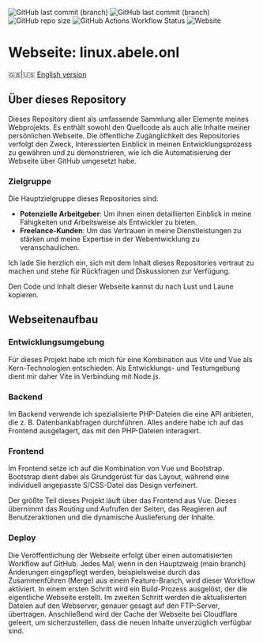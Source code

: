 ![GitHub last commit (branch)](https://img.shields.io/github/last-commit/michel-abele/linux-abele-onl/main?logo=github&label=last%20commit%3A%20main)
![GitHub last commit (branch)](https://img.shields.io/github/last-commit/michel-abele/linux-abele-onl/work?logo=github&label=last%20commit%3A%20work)
![GitHub repo size](https://img.shields.io/github/repo-size/michel-abele/linux-abele-onl)
![GitHub Actions Workflow Status](https://img.shields.io/github/actions/workflow/status/michel-abele/linux-abele-onl/ftp-deploy.yml)
![Website](https://img.shields.io/website?url=https%3A%2F%2Flinux.abele.onl)

# Webseite: linux.abele.onl

:gb:|:us: [English version](https://github.com/michel-abele/linux-abele-onl/blob/main/readme.en.md)

## Über dieses Repository

Dieses Repository dient als umfassende Sammlung aller Elemente meines Webprojekts. Es enthält sowohl den Quellcode als auch alle Inhalte meiner persönlichen Webseite. Die öffentliche Zugänglichkeit des Repositories verfolgt den Zweck, Interessierten Einblick in meinen Entwicklungsprozess zu gewähren und zu demonstrieren, wie ich die Automatisierung der Webseite über GitHub umgesetzt habe.

### Zielgruppe

Die Hauptzielgruppe dieses Repositories sind:

- **Potenzielle Arbeitgeber**: Um ihnen einen detaillierten Einblick in meine Fähigkeiten und Arbeitsweise als Entwickler zu bieten.
- **Freelance-Kunden**: Um das Vertrauen in meine Dienstleistungen zu stärken und meine Expertise in der Webentwicklung zu veranschaulichen.

Ich lade Sie herzlich ein, sich mit dem Inhalt dieses Repositories vertraut zu machen und stehe für Rückfragen und Diskussionen zur Verfügung.

Den Code und Inhalt dieser Webseite kannst du nach Lust und Laune kopieren.

## Webseitenaufbau

### Entwicklungsumgebung

Für dieses Projekt habe ich mich für eine Kombination aus Vite und Vue als Kern-Technologien entschieden. Als Entwicklungs- und Testumgebung dient mir daher Vite in Verbindung mit Node.js.

### Backend

Im Backend verwende ich spezialisierte PHP-Dateien die eine API anbieten, die z. B. Datenbankabfragen durchführen. Alles andere habe ich auf das Frontend ausgelagert, das mit den PHP-Dateien interagiert.

### Frontend

Im Frontend setze ich auf die Kombination von Vue und Bootstrap. Bootstrap dient dabei als Grundgerüst für das Layout, während eine individuell angepasste S/CSS-Datei das Design verfeinert.

Der größte Teil dieses Projekt läuft über das Frontend aus Vue. Dieses übernimmt das Routing und Aufrufen der Seiten, das Reagieren auf Benutzeraktionen und die dynamische Auslieferung der Inhalte.

### Deploy

Die Veröffentlichung der Webseite erfolgt über einen automatisierten Workflow auf GitHub. Jedes Mal, wenn in den Hauptzweig (main branch) Änderungen eingepflegt werden, beispielsweise durch das Zusammenführen (Merge) aus einem Feature-Branch, wird dieser Workflow aktiviert. In einem ersten Schritt wird ein Build-Prozess ausgelöst, der die eigentliche Webseite erstellt. Im zweiten Schritt werden die aktualisierten Dateien auf den Webserver, genauer gesagt auf den FTP-Server, übertragen. Anschließend wird der Cache der Webseite bei Cloudflare geleert, um sicherzustellen, dass die neuen Inhalte unverzüglich verfügbar sind.
